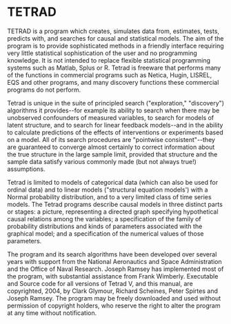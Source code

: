 TETRAD
======

TETRAD is a program which creates, simulates data from, estimates, tests, predicts with, and searches for causal and statistical models. The aim of the program is to provide sophisticated methods in a friendly interface requiring very little statistical sophistication of the user and no programming knowledge. It is not intended to replace flexible statistical programming systems such as Matlab, Splus or R. Tetrad is freeware that performs many of the functions in commercial programs such as Netica, Hugin, LISREL, EQS and other programs, and many discovery functions these commercial programs do not perform.

Tetrad is unique in the suite of principled search ("exploration," "discovery") algorithms it provides--for example its ability to search when there may be unobserved confounders of measured variables, to search for models of latent structure, and to search for linear feedback models--and in the ability to calculate predictions of the effects of interventions or experiments based on a model. All of its search procedures are "pointwise consistent"--they are guaranteed to converge almost certainly to correct information about the true structure in the large sample limit, provided that structure and the sample data satisfy various commonly made (but not always true!) assumptions.

Tetrad is limited to models of categorical data (which can also be used for ordinal data) and to linear models ("structural equation models') with a Normal probability distribution, and to a very limited class of time series models. The Tetrad programs describe causal models in three distinct parts or stages: a picture, representing a directed graph specifying hypothetical causal relations among the variables; a specification of the family of probability distributions and kinds of parameters associated with the graphical model; and a specification of the numerical values of those parameters.

The program and its search algorithms have been developed over several years with support from the National Aeronautics and Space Administration and the Office of Naval Research. Joseph Ramsey has implemented most of the program, with substantial assistance from Frank Wimberly. Executable and Source code for all versions of Tetrad V, and this manual, are copyrighted, 2004, by Clark Glymour, Richard Scheines, Peter Spirtes and Joseph Ramsey. The program may be freely downloaded and used without permission of copyright holders, who reserve the right to alter the program at any time without notification.
